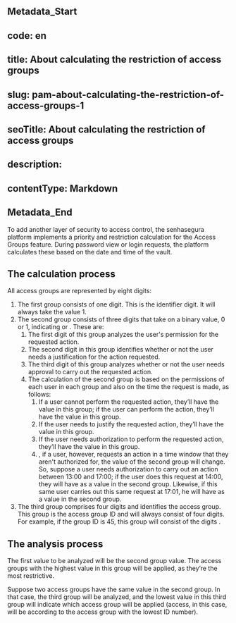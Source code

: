## Metadata_Start 
## code: en
## title: About calculating the restriction of access groups 
## slug: pam-about-calculating-the-restriction-of-access-groups-1 
## seoTitle: About calculating the restriction of access groups 
## description:  
## contentType: Markdown 
## Metadata_End
To add another layer of security to access control, the senhasegura platform implements a priority and restriction calculation for the Access Groups feature. During password view or login requests, the platform calculates these based on the date and time of the vault.

## The calculation process

All access groups are represented by eight digits:

1. The first group consists of one digit. This is the identifier digit. It will always take the value 1.
2. The second group consists of three digits that take on a binary value, 0 or 1, indicating  or . These are:
    1. The first digit of this group analyzes the user's permission for the requested action.
    2. The second digit in this group identifies whether or not the user needs a justification for the action requested.
    3. The third digit of this group analyzes whether or not the user needs approval to carry out the requested action.
    4. The calculation of the second group is based on the permissions of each user in each group and also on the time the request is made, as follows:
        1. If a user cannot perform the requested action, they’ll have the value  in this group; if the user can perform the action, they’ll have the value  in this group.
        2. If the user needs to justify the requested action, they’ll have the value  in this group.
        3. If the user needs authorization to perform the requested action, they’ll have the value  in this group.
        4. , if a user, however, requests an action in a time window that they aren't authorized for, the value of the second group will change. So, suppose a user needs authorization to carry out an action between 13:00 and 17:00; if the user does this request at 14:00, they will have  as a value in the second group. Likewise, if this same user carries out this same request at 17:01, he will have  as a value in the second group.
3. The third group comprises four digits and identifies the access group. This group is the access group ID and will always consist of four digits. For example, if the group ID is 45, this group will consist of the digits .

## The analysis process

The first value to be analyzed will be the second group value. The access groups with the highest value in this group will be applied, as they’re the most restrictive.

Suppose two access groups have the same value in the second group. In that case, the third group will be analyzed, and the lowest value in this third group will indicate which access group will be applied (access, in this case, will be according to the access group with the lowest ID number).